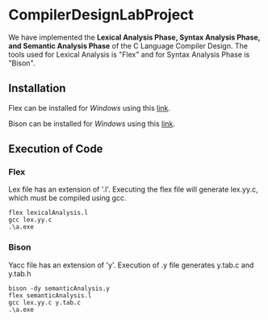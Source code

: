 # CompilerDesignLabProject

We have implemented the **Lexical Analysis Phase, Syntax Analysis Phase, and Semantic Analysis Phase** of the C Language Compiler Design.
The tools used for Lexical Analysis is "Flex" and for Syntax Analysis Phase is "Bison".

## Installation 
Flex can be installed for _Windows_ using this [link](https://gnuwin32.sourceforge.net/packages/flex.htm).

Bison can be installed for _Windows_ using this [link](https://gnuwin32.sourceforge.net/packages/bison.htm).

## Execution of Code
### Flex
Lex file has an extension of '.l'. Executing the flex file will generate lex.yy.c, which must be compiled using gcc.
```
flex lexicalAnalysis.l
gcc lex.yy.c
.\a.exe
```
### Bison
Yacc file has an extension of 'y'. Execution of .y file generates y.tab.c and y.tab.h
```
bison -dy semanticAnalysis.y
flex semanticAnalysis.l
gcc lex.yy.c y.tab.c
.\a.exe
```
